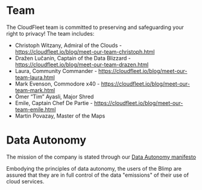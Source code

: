 Team
====

The CloudFleet team is committed to preserving and safeguarding
your right to privacy! The team includes:

- Christoph Witzany, Admiral of the Clouds - https://cloudfleet.io/blog/meet-our-team-christoph.html
- Dražen Lučanin, Captain of the Data Blizzard - https://cloudfleet.io/blog/meet-our-team-drazen.html
- Laura, Community Commander - https://cloudfleet.io/blog/meet-our-team-laura.html
- Mark Evenson, Commodore x40 - https://cloudfleet.io/blog/meet-our-team-mark.html
- Ömer “Tim” Ayasli, Major Shred
- Emile, Captain Chef De Partie - https://cloudfleet.io/blog/meet-our-team-emile.html
- Martin Povazay, Master of the Maps

Data Autonomy
=============

The mission of the company is stated through our
[Data Autonomy manifesto](https://discourse.cloudfleet.io/t/the-data-autonomy-manifesto-first-draft-and-discussion/32?u=kermit)

Embodying the principles of data autonomy, the users of the Blimp are assured
that they are in full control of the data "emissions" of their use of cloud
services.
